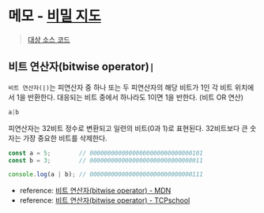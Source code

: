 # 메모 - [비밀 지도](https://school.programmers.co.kr/learn/courses/30/lessons/17681)

> [대상 소스 코드](./solution.js#L28)

## 비트 연산자(bitwise operator)`|`

`비트 연산자(|)`는 피연산자 중 하나 또는 두 피연산자의 해당 비트가 1인 각 비트 위치에서 1을 반환한다.
대응되는 비트 중에서 하나라도 1이면 1을 반한다. (비트 OR 연산)

```javascript
a|b
```

피연산자는 32비트 정수로 변환되고 일련의 비트(0과 1)로 표현된다.
32비트보다 큰 숫자는 가장 중요한 비트를 삭제한다.

```javascript
const a = 5;        // 00000000000000000000000000000101
const b = 3;        // 00000000000000000000000000000011

console.log(a | b); // 00000000000000000000000000000111
```

- reference: [비트 연산자(bitwise operator) - MDN](https://developer.mozilla.org/en-US/docs/Web/JavaScript/Reference/Operators/Bitwise_OR)
- reference: [비트 연산자(bitwise operator) - TCPschool](https://tcpschool.com/c/c_operator_bitwise)
